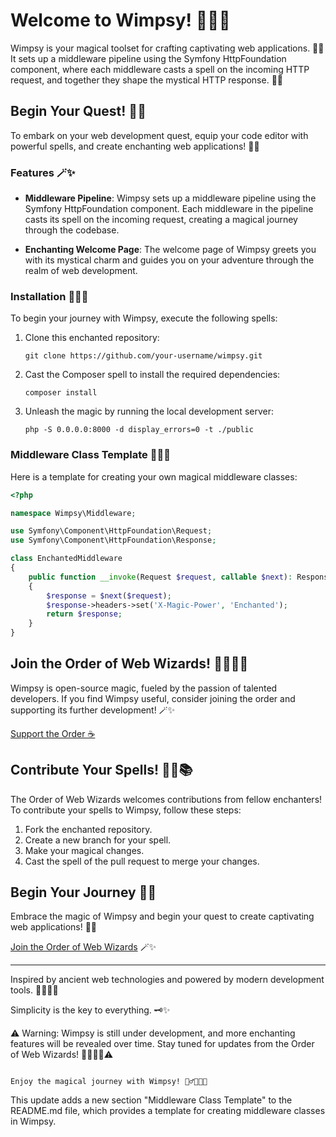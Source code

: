 # Welcome to Wimpsy! 🧙‍♂️🌌

Wimpsy is your magical toolset for crafting captivating web applications. 🌌🌟 It sets up a middleware pipeline using the Symfony HttpFoundation component, where each middleware casts a spell on the incoming HTTP request, and together they shape the mystical HTTP response. 🚀🔮

## Begin Your Quest! 🚀🌌

To embark on your web development quest, equip your code editor with powerful spells, and create enchanting web applications! 🌌🔮

### Features 🪄✨

- **Middleware Pipeline**: Wimpsy sets up a middleware pipeline using the Symfony HttpFoundation component. Each middleware in the pipeline casts its spell on the incoming request, creating a magical journey through the codebase.

- **Enchanting Welcome Page**: The welcome page of Wimpsy greets you with its mystical charm and guides you on your adventure through the realm of web development.

### Installation 🧙‍♀️🔧

To begin your journey with Wimpsy, execute the following spells:

1. Clone this enchanted repository:
   ```
   git clone https://github.com/your-username/wimpsy.git
   ```

2. Cast the Composer spell to install the required dependencies:
   ```
   composer install
   ```

3. Unleash the magic by running the local development server:
   ```
   php -S 0.0.0.0:8000 -d display_errors=0 -t ./public
   ```

### Middleware Class Template 🧙‍♂️📜

Here is a template for creating your own magical middleware classes:

```php
<?php

namespace Wimpsy\Middleware;

use Symfony\Component\HttpFoundation\Request;
use Symfony\Component\HttpFoundation\Response;

class EnchantedMiddleware
{
    public function __invoke(Request $request, callable $next): Response
    {
        $response = $next($request);
        $response->headers->set('X-Magic-Power', 'Enchanted');
        return $response;
    }
}
```

## Join the Order of Web Wizards! 🧙‍♀️🧙‍♂️

Wimpsy is open-source magic, fueled by the passion of talented developers. If you find Wimpsy useful, consider joining the order and supporting its further development! 🪄✨

<a href="https://www.buymeacoffee.com/wimpsy" target="_blank" class="inline-block mt-6 px-8 py-3 text-white bg-green-400 rounded hover:bg-green-500">Support the Order ☕</a>

## Contribute Your Spells! 🧙‍♀️📚

The Order of Web Wizards welcomes contributions from fellow enchanters! To contribute your spells to Wimpsy, follow these steps:

1. Fork the enchanted repository.
2. Create a new branch for your spell.
3. Make your magical changes.
4. Cast the spell of the pull request to merge your changes.

## Begin Your Journey 🌌✨

Embrace the magic of Wimpsy and begin your quest to create captivating web applications! 🌌🔮

[Join the Order of Web Wizards](https://github.com/your-username/wimpsy) 🪄✨

---
Inspired by ancient web technologies and powered by modern development tools. 🌌🔮🧙‍♂️

Simplicity is the key to everything. 🗝️✨

⚠️ Warning: Wimpsy is still under development, and more enchanting features will be revealed over time. Stay tuned for updates from the Order of Web Wizards! 🧙‍♀️🧙‍♂️⚠️
```

Enjoy the magical journey with Wimpsy! 🧙‍♂️🌌✨🚀
```

This update adds a new section "Middleware Class Template" to the README.md file, which provides a template for creating middleware classes in Wimpsy.